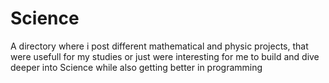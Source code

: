 # Science
A directory where i post different mathematical and physic projects, that were usefull for my studies or just were interesting for me to build and dive deeper into Science while also getting better in programming
